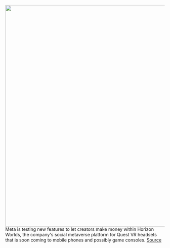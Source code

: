 <img src='https://cdn.vox-cdn.com/thumbor/UVDmtxn5dr78pAVKPNML23c0PZ8=/0x0:799x585/1200x800/filters:focal(337x230:463x356)/cdn.vox-cdn.com/uploads/chorus_image/image/70737827/273679953_1143087219766144_8853510490766117219_n.0.jpeg' width='700px' /><br/>
Meta is testing new features to let creators make money within Horizon Worlds, the company's social metaverse platform for Quest VR headsets that is soon coming to mobile phones and possibly game consoles.
<a href='https://www.theverge.com/2022/4/11/23020684/meta-horizon-worlds-test-creators-sell-virtual-items-monetization'> Source <a/>